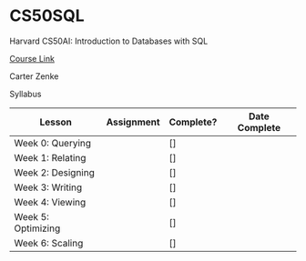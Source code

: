 # CS50SQL
Harvard CS50AI: Introduction to Databases with SQL

[Course Link](https://cs50.harvard.edu/sql)

Carter Zenke

Syllabus

| Lesson | Assignment | Complete? | Date Complete |
| --- | --- | --- | --- |
|Week 0: Querying|  | [] |  |
|Week 1: Relating |  | [] |  |
|Week 2: Designing|  | [] |  |
|Week 3: Writing|  | [] |  |
|Week 4: Viewing|  | [] |  |
|Week 5: Optimizing|  | [] |  |
|Week 6: Scaling|  | [] |  |



    
